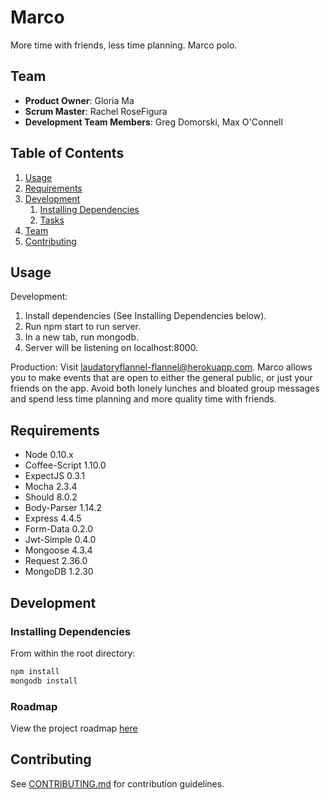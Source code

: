 # Marco

More time with friends, less time planning. Marco polo.

## Team

  - __Product Owner__: Gloria Ma
  - __Scrum Master__: Rachel RoseFigura
  - __Development Team Members__: Greg Domorski, Max O'Connell

## Table of Contents
1. [Usage](#Usage)
1. [Requirements](#requirements)
1. [Development](#development)
    1. [Installing Dependencies](#installing-dependencies)
    1. [Tasks](#tasks)
1. [Team](#team)
1. [Contributing](#contributing)

## Usage

Development:
1. Install dependencies (See Installing Dependencies below).
2. Run npm start to run server.
3. In a new tab, run mongodb.
4. Server will be listening on localhost:8000.

Production:
Visit laudatoryflannel-flannel@herokuapp.com. Marco allows you to make events that are open to either the general public, or just your friends on the app. Avoid both lonely lunches and bloated group messages and spend less time planning and more quality time with friends.

## Requirements

- Node 0.10.x
- Coffee-Script 1.10.0
- ExpectJS 0.3.1
- Mocha 2.3.4
- Should 8.0.2
- Body-Parser 1.14.2
- Express 4.4.5
- Form-Data 0.2.0
- Jwt-Simple 0.4.0
- Mongoose 4.3.4
- Request 2.36.0
- MongoDB 1.2.30

## Development

### Installing Dependencies

From within the root directory:

```sh
npm install
mongodb install
```

### Roadmap

View the project roadmap [here](https://github.com/laudatory-flannel/laudatory-flannel/issues)


## Contributing

See [CONTRIBUTING.md](CONTRIBUTING.md) for contribution guidelines.
